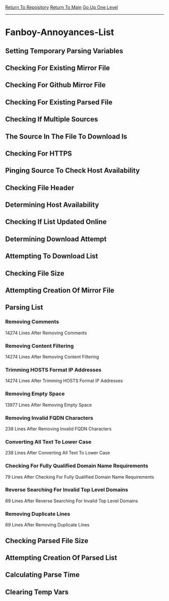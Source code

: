 [Return To Repository](https://github.com/deathbybandaid/piholeparser/)
[Return To Main](https://github.com/deathbybandaid/piholeparser/blob/master/RecentRunLogs/Mainlog.md)
[Go Up One Level](https://github.com/deathbybandaid/piholeparser/blob/master/RecentRunLogs/TopLevelScripts/30-Processing-External-Blacklists.md)
____________________________________
# Fanboy-Annoyances-List
## Setting Temporary Parsing Variables
## Checking For Existing Mirror File
## Checking For Github Mirror File
## Checking For Existing Parsed File
## Checking If Multiple Sources
## The Source In The File To Download Is
## Checking For HTTPS
## Pinging Source To Check Host Availability
## Checking File Header
## Determining Host Availability
## Checking If List Updated Online
## Determining Download Attempt
## Attempting To Download List
## Checking File Size
## Attempting Creation Of Mirror File
## Parsing List
### Removing Comments
14274 Lines After Removing Comments
### Removing Content Filtering
14274 Lines After Removing Content Filtering
### Trimming HOSTS Format IP Addresses
14274 Lines After Trimming HOSTS Format IP Addresses
### Removing Empty Space
13977 Lines After Removing Empty Space
### Removing Invalid FQDN Characters
238 Lines After Removing Invalid FQDN Characters
### Converting All Text To Lower Case
238 Lines After Converting All Text To Lower Case
### Checking For Fully Qualified Domain Name Requirements
79 Lines After Checking For Fully Qualified Domain Name Requirements
### Reverse Searching For Invalid Top Level Domains
69 Lines After Reverse Searching For Invalid Top Level Domains
### Removing Duplicate Lines
69 Lines After Removing Duplicate Lines
## Checking Parsed File Size
## Attempting Creation Of Parsed List
## Calculating Parse Time
## Clearing Temp Vars

